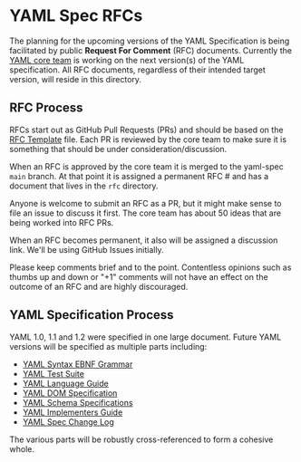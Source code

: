 YAML Spec RFCs
==============

The planning for the upcoming versions of the YAML Specification is being
facilitated by public **Request For Comment** (RFC) documents.
Currently the [YAML core team](https://github.com/orgs/yaml/teams/core/members)
is working on the next version(s) of the YAML specification.
All RFC documents, regardless of their intended target version, will reside in
this directory.

## RFC Process

RFCs start out as GitHub Pull Requests (PRs) and should be based on the [RFC
Template](RFC-0000-template.md) file.
Each PR is reviewed by the core team to make sure it is something that should
be under consideration/discussion.

When an RFC is approved by the core team it is merged to the yaml-spec `main`
branch.
At that point it is assigned a permanent RFC # and has a document that lives in
the `rfc` directory.

Anyone is welcome to submit an RFC as a PR, but it might make sense to file an
issue to discuss it first.
The core team has about 50 ideas that are being worked into RFC PRs.

When an RFC becomes permanent, it also will be assigned a discussion link.
We'll be using GitHub Issues initially.

Please keep comments brief and to the point.
Contentless opinions such as thumbs up and down or "+1" comments will not have
an effect on the outcome of an RFC and are highly discouraged.

## YAML Specification Process

YAML 1.0, 1.1 and 1.2 were specified in one large document.
Future YAML versions will be specified as multiple parts including:

* [YAML Syntax EBNF Grammar]()
* [YAML Test Suite]()
* [YAML Language Guide]()
* [YAML DOM Specification]()
* [YAML Schema Specifications]()
* [YAML Implementers Guide]()
* [YAML Spec Change Log]()

The various parts will be robustly cross-referenced to form a cohesive whole.
